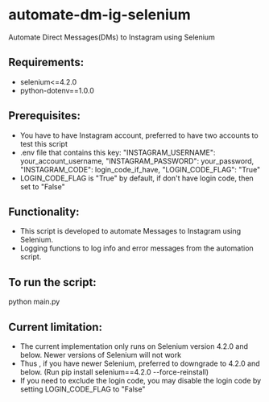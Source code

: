 # automate-dm-ig-selenium
Automate Direct Messages(DMs) to Instagram using Selenium

## Requirements:
- selenium<=4.2.0
- python-dotenv==1.0.0

## Prerequisites:
- You have to have Instagram account, preferred to have two accounts to test this script
- .env file that contains this key: "INSTAGRAM_USERNAME": your_account_username, "INSTAGRAM_PASSWORD": your_password, "INSTAGRAM_CODE": login_code_if_have, "LOGIN_CODE_FLAG": "True"
- LOGIN_CODE_FLAG is "True" by default, if don't have login code, then set to "False"

## Functionality:
- This script is developed to automate Messages to Instagram using Selenium.
- Logging functions to log info and error messages from the automation script.

## To run the script:
python main.py

## Current limitation:
- The current implementation only runs on Selenium version 4.2.0 and below. Newer versions of Selenium will not work
- Thus , if you have newer Selenium, preferred to downgrade to 4.2.0 and below. (Run pip install selenium==4.2.0 --force-reinstall)
- If you need to exclude the login code, you may disable the login code by setting LOGIN_CODE_FLAG to "False"

